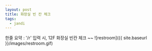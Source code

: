 ```yaml
---
layout: post
title: 화장실 빈 칸 체크
tags:
  - jandi
---
```


한줄 요약 :  '/r' 입력 시, 12F 화장실 빈칸 체크 ~~
![restroom]({{ site.baseurl }}/images/restroom.gif)

